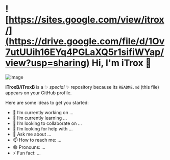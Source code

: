 #  ![https://sites.google.com/view/itrox/](https://drive.google.com/file/d/1Ov7utUUih16EYq4PGLaXQ5r1sifiWYap/view?usp=sharing) Hi, I'm iTrox 👋

![image](https://drive.google.com/file/d/1Ov7utUUih16EYq4PGLaXQ5r1sifiWYap/view)

**iTroxB/iTroxB** is a ✨ _special_ ✨ repository because its `README.md` (this file) appears on your GitHub profile.

Here are some ideas to get you started:

- 🔭 I’m currently working on ...
- 🌱 I’m currently learning ...
- 👯 I’m looking to collaborate on ...
- 🤔 I’m looking for help with ...
- 💬 Ask me about ...
- 📫 How to reach me: ...
- 😄 Pronouns: ...
- ⚡ Fun fact: ...

